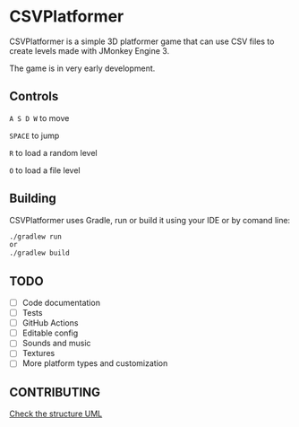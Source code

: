 # CSVPlatformer

CSVPlatformer is a simple 3D platformer game that can use CSV files to create levels made with JMonkey Engine 3.

The game is in very early development.

## Controls

`A S D W` to move

`SPACE` to jump

`R` to load a random level

`O` to load a file level

## Building

CSVPlatformer uses Gradle, run or build it using your IDE or by comand line:

```bash
./gradlew run
or
./gradlew build
```

## TODO

- [ ] Code documentation
- [ ] Tests
- [ ] GitHub Actions
- [ ] Editable config
- [ ] Sounds and music
- [ ] Textures
- [ ] More platform types and customization

## CONTRIBUTING

[Check the structure UML](/docs/uml/structure.mmd)



